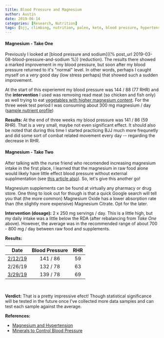```yaml
---
title: Blood Pressure and Magnesium
author: Austin
date: 2019-06-14
categories: [Research, Nutrition]
tags: [bjj, climbing, nutrition, paleo, keto, blood pressure, hypertension, magnesium, red meat, bhb, open science]
---
```


#### Magnesium - Take One

Previously I looked at [blood pressure and sodium]({% post_url 2019-03-08-blood-pressure-and-sodium %}) (reduction).  The results there showed a marked improvement in my blood pressure, but soon after my blood pressure returned to it's "normal" level.  In other words, perhaps I caught myself on a *very* good day (low stress perhaps) that showed such a sudden improvement.

At the start of this experiemnt my blood pressure was 144 / 88 (77 RHR) and the **intervention** I used was remvoing read meat (so chicken and fish only) as well trying to eat [vegetables with higher magnesium content](https://www.myfooddata.com/printables/foods-high-in-magnesium-printable.png).  For the three week test period I was consuming about 300 mg magnesium / day ([sample nutrient profile](https://photos.app.goo.gl/Xn5StjnVBTjqKx1x7))

**Results:**  At the end of three weeks my blood pressure was 141 / 86 (59 RHR).  That is a very small, maybe not even significant effect.  It should also be noted that during this time I started practicing BJJ much more frequnetly and did some sort of combat related movement every day -- regarding the decrease in RHR.

#### Magnesium - Take Two

After talking with the nurse friend who recomended increasing magnesium intake in the first place, I learned that the magnesium in raw food alone would likely have little effect blood pressure without external supplmentation (see [this article also](https://www.livescience.com/55355-magnesium-blood-pressure.html)).  So, let's give this another go!

Magnesium supplements can be found at virtually any pharmacy or drug store.  One thing to look out for though is that a quick Google search will tell you that (the more common) Magnesium Oxide has a lower absorption rate than (the slightly more expensive) Magnesium Citrate.  Opt for the later.

**Intervention (dosage):**  2 x 250 mg servings / day.  This is a little high, but my daily intake was a little below the RDA (after rebalancing from *Take One* above).  However, the average was in the recommended range of about 700 - 800 mg / day between raw food and supplements.

**Results:**

| Date    | Blood Pressure | RHR |
| ------- |:--------------:|:---:|
| [2/12/19](https://photos.app.goo.gl/5VpNmRpyWyHULXdS6) | 141 / 86       | 59  |
| 2/26/19 | 132 / 78       | 63  |
| [3/29/19](https://photos.app.goo.gl/soTdGqZTuuat4Tow5) | 139 / 78       | 69  |

<br />

**Verdict:**  That is a pretty impressive efect!  Though statistical significance will be tested in the future once I've collected more data samples and can test each sample against the average.

**References:**

- [Magnesium and Hypertension](https://www.ncbi.nlm.nih.gov/pubmed/15692166)
- [Minerals to Control Blood Pressure](https://www.health.harvard.edu/heart-health/key-minerals-to-help-control-blood-pressure)
